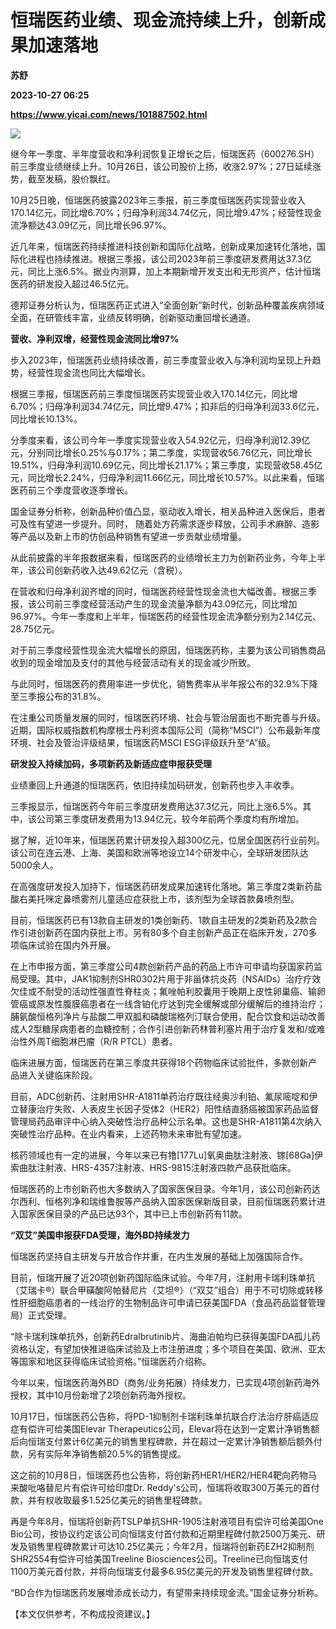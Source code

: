 # 恒瑞医药业绩、现金流持续上升，创新成果加速落地
**苏舒**

**2023-10-27 06:25**

**https://www.yicai.com/news/101887502.html**

![](https://imgcdn.yicai.com/uppics/slides/2023/10/e23f6eb394d6fd00ceabbc01f3c68aa0.jpg)

继今年一季度、半年度营收和净利润恢复正增长之后，恒瑞医药（600276.SH）前三季度业绩继续上升。10月26日，该公司股价上扬，收涨2.97%；27日延续涨势，截至发稿，股价飘红。

10月25日晚，恒瑞医药披露2023年三季报，前三季度恒瑞医药实现营业收入170.14亿元，同比增6.70%；归母净利润34.74亿元，同比增9.47%；经营性现金流净额达43.09亿元，同比增长96.97%。

近几年来，恒瑞医药持续推进科技创新和国际化战略，创新成果加速转化落地，国际化进程也持续推进。根据三季报，该公司2023年前三季度研发费用达37.3亿元，同比上涨6.5%。据业内测算，加上本期新增开发支出和无形资产，估计恒瑞医药的研发投入超过46.5亿元。

德邦证券分析认为，恒瑞医药正式进入“全面创新”新时代，创新品种覆盖疾病领域全面，在研管线丰富，业绩反转明确，创新驱动重回增长通道。

**营收、净利双增，经营性现金流同比增97%**

步入2023年，恒瑞医药业绩持续改善，前三季度营业收入与净利润均呈现上升趋势，经营性现金流也同比大幅增长。

根据三季报，恒瑞医药前三季度恒瑞医药实现营业收入170.14亿元，同比增6.70%；归母净利润34.74亿元，同比增9.47%；扣非后的归母净利润33.6亿元，同比增长10.13%。

分季度来看，该公司今年一季度实现营业收入54.92亿元，归母净利润12.39亿元，分别同比增长0.25%与0.17%；第二季度，实现营收56.76亿元，同比增长19.51%，归母净利润10.69亿元，同比增长21.17%；第三季度，实现营收58.45亿元，同比增长2.24%，归母净利润11.66亿元，同比增长10.57%。以此来看，恒瑞医药前三个季度营收逐季增长。

国金证券分析称，创新品种价值凸显，驱动收入增长，相关品种进入医保后，患者可及性有望进一步提升。同时， 随着处方药需求逐步释放，公司手术麻醉、造影等产品以及新上市的仿创品种销售有望进一步贡献业绩增量。

从此前披露的半年报数据来看，恒瑞医药的业绩增长主力为创新药业务，今年上半年，该公司创新药收入达49.62亿元（含税）。

在营收和归母净利润齐增的同时，恒瑞医药经营性现金流也大幅改善。根据三季报，该公司前三季度经营活动产生的现金流量净额为43.09亿元，同比增加96.97%。今年一季度和上半年，恒瑞医药的经营性现金流净额分别为2.14亿元、28.75亿元。

对于前三季度经营性现金流大幅增长的原因，恒瑞医药称，主要为该公司销售商品收到的现金增加及支付的其他与经营活动有关的现金减少所致。

与此同时，恒瑞医药的费用率进一步优化，销售费率从半年报公布的32.9%下降至三季报公布的31.8%。

在注重公司质量发展的同时，恒瑞医药环境、社会与管治层面也不断完善与升级。近期，国际权威指数机构摩根士丹利资本国际公司（简称“MSCI”）公布最新年度环境、社会及管治评级结果，恒瑞医药MSCI ESG评级跃升至“A”级。

**研发投入持续加码，多项新药及新适应症申报获受理**

业绩重回上升通道的恒瑞医药，依旧持续加码研发，创新药也步入丰收季。

三季报显示，恒瑞医药今年前三季度研发费用达37.3亿元，同比上涨6.5%。其中，该公司第三季度研发费用为13.94亿元，较今年前两个季度均有所增加。

据了解，近10年来，恒瑞医药累计研发投入超300亿元，位居全国医药行业前列。该公司在连云港、上海、美国和欧洲等地设立14个研发中心，全球研发团队达5000余人。

在高强度研发投入加持下，恒瑞医药研发成果加速转化落地。第三季度2类新药盐酸右美托咪定鼻喷雾剂儿童适应症获批上市，该剂型为全球首款鼻喷剂型。

目前，恒瑞医药已有13款自主研发的1类创新药、1款自主研发的2类新药及2款合作引进创新药在国内获批上市。另有80多个自主创新产品正在临床开发，270多项临床试验在国内外开展。

在上市申报方面，第三季度公司4款创新药产品的药品上市许可申请均获国家药监局受理。其中，JAK1抑制剂SHR0302片用于非甾体抗炎药（NSAIDs）治疗疗效欠佳或不耐受的活动性强直性脊柱炎；氟唑帕利胶囊用于晚期上皮性卵巢癌、输卵管癌或原发性腹膜癌患者在一线含铂化疗达到完全缓解或部分缓解后的维持治疗；脯氨酸恒格列净片与盐酸二甲双胍和磷酸瑞格列汀联合使用，配合饮食和运动改善成人2型糖尿病患者的血糖控制；合作引进创新药林普利塞片用于治疗复发和/或难治性外周T细胞淋巴瘤（R/R PTCL）患者。

临床进展方面，恒瑞医药在第三季度共获得18个药物临床试验批件，多款创新产品进入关键临床阶段。

目前，ADC创新药、注射用SHR-A1811单药治疗既往经奥沙利铂、氟尿嘧啶和伊立替康治疗失败、人表皮生长因子受体2（HER2）阳性结直肠癌被国家药品监督管理局药品审评中心纳入突破性治疗品种公示名单。这也是SHR-A1811第4次纳入突破性治疗品种。在业内看来，上述药物未来审批有望加速。

核药领域也有一定的进展，今年以来已有镥\[177Lu\]氧奥曲肽注射液、镓\[68Ga\]伊索曲肽注射液、HRS-4357注射液、HRS-9815注射液四款产品获批临床。

恒瑞医药的上市创新药也大多数纳入了国家医保目录。今年1月，该公司创新药达尔西利、恒格列净和瑞维鲁胺等产品纳入国家医保新版目录，目前恒瑞医药累计进入国家医保目录的产品已达93个，其中已上市创新药有11款。

**“双艾”美国申报获FDA受理，海外BD持续发力**

恒瑞医药坚持自主研发与开放合作并重，在内生发展的基础上加强国际合作。

目前，恒瑞开展了近20项创新药国际临床试验。今年7月，注射用卡瑞利珠单抗（艾瑞卡®）联合甲磺酸阿帕替尼片（艾坦®）（“双艾”组合）用于不可切除或转移性肝细胞癌患者的一线治疗的生物制品许可申请已获美国FDA（食品药品监督管理局）正式受理。

“除卡瑞利珠单抗外，创新药Edralbrutinib片、海曲泊帕均已获得美国FDA孤儿药资格认定，有望加快推进临床试验及上市注册进度；多个项目在美国、欧洲、亚太等国家和地区获得临床试验资格。”恒瑞医药介绍称。

今年以来，恒瑞医药海外BD（商务/业务拓展）持续发力，已实现4项创新药海外授权，其中10月份新增了2项创新药海外授权。

10月17日，恒瑞医药公告称，将PD-1抑制剂卡瑞利珠单抗联合疗法治疗肝癌适应症有偿许可给美国Elevar Therapeutics公司，Elevar将在达到一定累计净销售额后向恒瑞支付累计6亿美元的销售里程碑款，并在超过一定累计净销售额后额外付款，另有实际年净销售额20.5%的销售提成。

这之前的10月8日，恒瑞医药也公告称，将创新药HER1/HER2/HER4靶向药物马来酸吡咯替尼片有偿许可给印度Dr. Reddy's公司，恒瑞将收取300万美元的首付款，并有权收取最多1.525亿美元的销售里程碑款。

再是今年8月，恒瑞将创新药TSLP单抗SHR-1905注射液项目有偿许可给美国One Bio公司，按协议约定该公司向恒瑞支付首付款和近期里程碑付款2500万美元、研发及销售里程碑款累计可达10.25亿美元；今年2月，恒瑞将创新药EZH2抑制剂SHR2554有偿许可给美国Treeline Biosciences公司。Treeline已向恒瑞支付1100万美元首付款，并将向恒瑞支付最多6.95亿美元的开发及销售里程碑付款。

“BD合作为恒瑞医药发展增添成长动力，有望带来持续现金流。”国金证券分析称。

【本文仅供参考，不构成投资建议。】